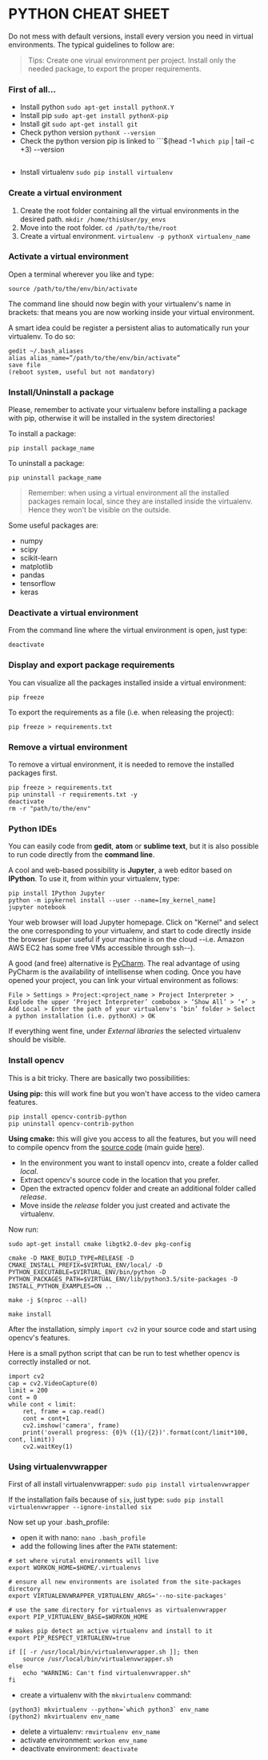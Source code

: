 # PYTHON CHEAT SHEET

Do not mess with default versions, install every version you need in virtual environments.
The typical guidelines to follow are:
> Tips:
> Create one virual environment per project.
> Install only the needed package, to export the proper requirements.

### First of all...
* Install python `sudo apt-get install pythonX.Y`
* Install pip `sudo apt-get install pythonX-pip`
* Install git `sudo apt-get install git`
* Check python version `pythonX --version`
* Check the python version pip is linked to
    ```$(head -1 `which pip` | tail -c +3) --version
    ```
* Install virtualenv `sudo pip install virtualenv`

### Create a virtual environment
1. Create the root folder containing all the virtual environments in the desired path. 
```mkdir /home/thisUser/py_envs```
2. Move into the root folder. 
```cd /path/to/the/root```
3. Create a virtual environment. 
```virtualenv -p pythonX virtualenv_name```

### Activate a virtual environment
Open a terminal wherever you like and type:

    source /path/to/the/env/bin/activate

The command line should now begin with your virtualenv's name in brackets: that means you are now working inside your virtual environment.

A smart idea could be register a persistent alias to automatically run your virtualenv.
To do so:

    gedit ~/.bash_aliases
    alias alias_name=”/path/to/the/env/bin/activate”
    save file
    (reboot system, useful but not mandatory)

### Install/Uninstall a package
Please, remember to activate your virtualenv before installing a package with pip, otherwise it will be installed in the system directories!

To install a package: 

    pip install package_name

To uninstall a package:
    
    pip uninstall package_name

> Remember: when using a virtual environment all the installed packages remain local, since they are installed inside the virtualenv. Hence they won't be visible on the outside.

Some useful packages are:

* numpy
* scipy
* scikit-learn
* matplotlib
* pandas
* tensorflow
* keras

### Deactivate a virtual environment
From the command line where the virtual environment is open, just type:
    
    deactivate

### Display and export package requirements
You can visualize all the packages installed inside a virtual environment:
    
    pip freeze

To export the requirements as a file (i.e. when releasing the project):
    
    pip freeze > requirements.txt

### Remove a virtual environment
To remove a virtual environment, it is needed to remove the installed packages first.

    pip freeze > requirements.txt
    pip uninstall -r requirements.txt -y
    deactivate
    rm -r "path/to/the/env"

### Python IDEs
You can easily code from **gedit**, **atom** or **sublime text**, but it is also possible to run code directly from the **command line**.

A cool and web-based possibility is **Jupyter**, a web editor based on **IPython**. To use it, from within your virtualenv, type:

	pip install IPython Jupyter
	python -m ipykernel install --user --name=[my_kernel_name]
	jupyter notebook

Your web browser will load Jupyter homepage. Click on "Kernel" and select the one corresponding to your virtualenv, and start to code directly inside the browser (super useful if your machine is on the cloud --i.e. Amazon AWS EC2 has some free VMs accessible through ssh--).

A good (and free) alternative is [PyCharm](https://www.jetbrains.com/pycharm/).
The real advantage of using PyCharm is the availability of intellisense when coding.
Once you have opened your project, you can link your virtual environment as follows:

    File > Settings > Project:<project_name > Project Interpreter > Explode the upper ‘Project Interpreter’ combobox > ‘Show All’ > ‘+’ >  Add Local > Enter the path of your virtualenv's ‘bin’ folder > Select a python installation (i.e. pythonX) > OK

If everything went fine, under *External libraries* the selected virtualenv should be visible.

### Install opencv
This is a bit tricky. There are basically two possibilities:

**Using pip:** this will work fine but you won't have access to the video camera features.

    pip install opencv-contrib-python
    pip uninstall opencv-contrib-python

**Using cmake:** this will give you access to all the features, but you will need to compile opencv from the [source code](https://github.com/opencv/opencv/archive/3.3.0.tar.gz) (main guide [here](https://medium.com/@manuganji/installation-of-opencv-numpy-scipy-inside-a-virtualenv-bf4d82220313)).

- In the environment you want to install opencv into, create a folder called *local*.
- Extract opencv's source code in the location that you prefer.
- Open the extracted opencv folder and create an additional folder called *release*.
- Move inside the *release* folder you just created and activate the virtualenv.

Now run:    
    
    sudo apt-get install cmake libgtk2.0-dev pkg-config
    
    cmake -D MAKE_BUILD_TYPE=RELEASE -D CMAKE_INSTALL_PREFIX=$VIRTUAL_ENV/local/ -D PYTHON_EXECUTABLE=$VIRTUAL_ENV/bin/python -D PYTHON_PACKAGES_PATH=$VIRTUAL_ENV/lib/python3.5/site-packages -D INSTALL_PYTHON_EXAMPLES=ON ..
    
    make -j $(nproc --all)
    
    make install

After the installation, simply ```import cv2``` in your source code and start using opencv's features.

Here is a small python script that can be run to test whether opencv is correctly installed or not.

    import cv2
    cap = cv2.VideoCapture(0)
    limit = 200
    cont = 0
    while cont < limit:
        ret, frame = cap.read()
        cont = cont+1   
        cv2.imshow('camera', frame)
        print('overall progress: {0}% ({1}/{2})'.format(cont/limit*100, cont, limit))
        cv2.waitKey(1)
        
### Using virtualenvwrapper

First of all install virtualenvwrapper: `sudo pip install virtualenvwrapper`

If the installation fails because of `six`, just type: `sudo pip install virtualenvwrapper --ignore-installed six`

Now set up your .bash_profile:

* open it with nano: `nano .bash_profile`
* add the following lines after the `PATH` statement:

```
# set where virutal environments will live
export WORKON_HOME=$HOME/.virtualenvs
    
# ensure all new environments are isolated from the site-packages directory
export VIRTUALENVWRAPPER_VIRTUALENV_ARGS='--no-site-packages'

# use the same directory for virtualenvs as virtualenvwrapper
export PIP_VIRTUALENV_BASE=$WORKON_HOME

# makes pip detect an active virtualenv and install to it
export PIP_RESPECT_VIRTUALENV=true

if [[ -r /usr/local/bin/virtualenvwrapper.sh ]]; then
    source /usr/local/bin/virtualenvwrapper.sh
else
    echo "WARNING: Can't find virtualenvwrapper.sh"
fi
```

* create a virtualenv with the `mkvirtualenv` command:

```
(python3) mkvirtualenv --python=`which python3` env_name
(python2) mkvirtualenv env_name
```

* delete a virtualenv: `rmvirtualenv env_name`
* activate environment: `workon env_name`
* deactivate environment: `deactivate`
	
	
	
	
	


